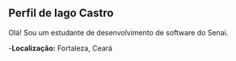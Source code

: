 ## Perfil de Iago Castro

Olá! Sou um estudante de desenvolvimento de software do Senai.

-**Localização:** Fortaleza, Ceará